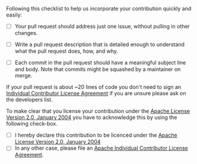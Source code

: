 Following this checklist to help us incorporate your
contribution quickly and easily:

- [ ] Your pull request should address just one issue, without pulling in other changes.
- [ ] Write a pull request description that is detailed enough to understand what the pull request does, how, and why.
- [ ] Each commit in the pull request should have a meaningful subject line and body. 
  Note that commits might be squashed by a maintainer on merge.


If your pull request is about ~20 lines of code you don't need to sign an
[Individual Contributor License Agreement](https://www.apache.org/licenses/icla.pdf) if you are unsure
please ask on the developers list.

To make clear that you license your contribution under
the [Apache License Version 2.0, January 2004](http://www.apache.org/licenses/LICENSE-2.0)
you have to acknowledge this by using the following check-box.

- [ ] I hereby declare this contribution to be licenced under the [Apache License Version 2.0, January 2004](http://www.apache.org/licenses/LICENSE-2.0)
- [ ] In any other case, please file an [Apache Individual Contributor License Agreement](https://www.apache.org/licenses/icla.pdf).
